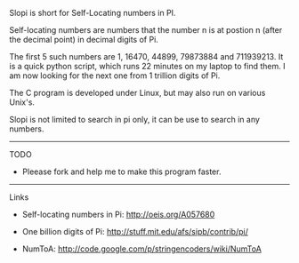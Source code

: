Slopi is short for Self-Locating numbers in PI.

Self-locating numbers are numbers that the number n is at postion n (after the decimal point) in decimal digits of Pi. 

The first 5 such numbers are 1, 16470, 44899, 79873884 and 711939213. It is a quick python script, which runs 22 minutes on my laptop to find them. I am now looking for the next one from 1 trillion digits of Pi.

The C program is developed under Linux, but may also run on various Unix's.

Slopi is not limited to search in pi only, it can be use to search in any numbers.

----------

TODO

* Pleease fork and help me to make this program faster.

----------

Links

* Self-locating numbers in Pi: http://oeis.org/A057680

* One billion digits of Pi: http://stuff.mit.edu/afs/sipb/contrib/pi/

* NumToA: http://code.google.com/p/stringencoders/wiki/NumToA
